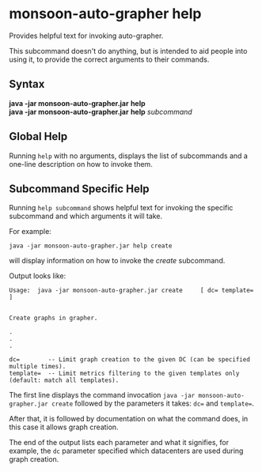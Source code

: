 monsoon-auto-grapher help
====
Provides helpful text for invoking auto-grapher.

This subcommand doesn't do anything, but is intended to aid people into using it, to provide the correct arguments to their commands.

Syntax
----
**java -jar monsoon-auto-grapher.jar** **help**  
**java -jar monsoon-auto-grapher.jar** **help** *subcommand*

Global Help
----
Running ``help`` with no arguments, displays the list of subcommands and a one-line description on how to invoke them.

Subcommand Specific Help
----
Running ``help subcommand`` shows helpful text for invoking the specific subcommand and which arguments it will take.

For example:

    java -jar monsoon-auto-grapher.jar help create

will display information on how to invoke the *create* subcommand.

Output looks like:

    Usage:  java -jar monsoon-auto-grapher.jar create     [ dc= template= ]


    Create graphs in grapher.

    .
    .
    .

    dc=        -- Limit graph creation to the given DC (can be specified multiple times).
    template=  -- Limit metrics filtering to the given templates only (default: match all templates).

The first line displays the command invocation ``java -jar monsoon-auto-grapher.jar create`` followed by the parameters it takes: ``dc=`` and ``template=``.

After that, it is followed by documentation on what the command does, in this case it allows graph creation.

The end of the output lists each parameter and what it signifies, for example, the ``dc`` parameter specified which datacenters are used during graph creation.
